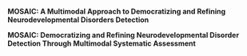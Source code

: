 **MOSAIC: A Multimodal Approach to Democratizing and Refining Neurodevelopmental Disorders Detection**

**MOSAIC: Democratizing and Refining Neurodevelopmental Disorder Detection Through Multimodal Systematic Assessment**

